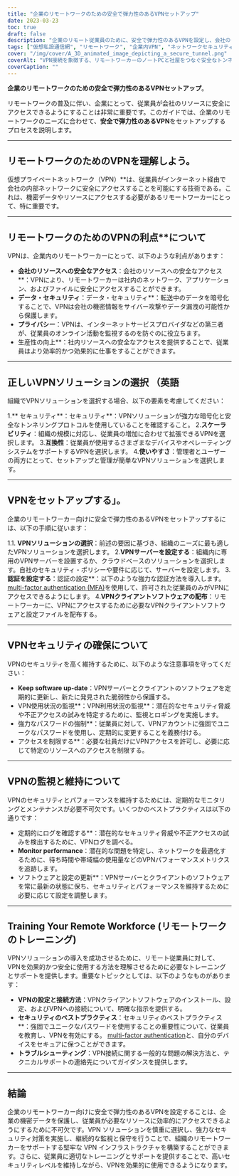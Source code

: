 ```yaml
---
title: "企業のリモートワークのための安全で弾力性のあるVPNセットアップ"
date: 2023-03-23
toc: true
draft: false
description: "企業のリモート従業員のために、安全で弾力性のあるVPNを設定し、会社のリソースへの安全なアクセスを確保する方法を紹介します。"
tags: ["仮想私設通信網", "リモートワーク", "企業内VPN", "ネットワークセキュリティ", "暗号化", "トンネリングプロトコル", "VPN設定", "VPNサーバー", "VPNセキュリティ", "VPNメンテナンス", "VPNモニタリング", "VPNソリューション", "認証", "データ機密保護", "プライバシー", "パフォーマンス", "スケーラビリティ", "相性", "社員教育", "さいぜんのそち"]
cover: "/img/cover/A_3D_animated_image_depicting_a_secure_tunnel.png"
coverAlt: "VPN接続を象徴する、リモートワーカーのノートPCと社屋をつなぐ安全なトンネルを描いた3Dアニメーション画像です。トンネルの上にはシールドアイコンが浮かび上がり、セキュリティとレジリエンスを表現しています。"
coverCaption: ""
---
```


**企業のリモートワークのための安全で弾力性のあるVPNセットアップ**。

リモートワークの普及に伴い、企業にとって、従業員が会社のリソースに安全にアクセスできるようにすることは非常に重要です。このガイドでは、企業のリモートワークのニーズに合わせて、**安全で弾力性のあるVPN**をセットアップするプロセスを説明します。

______

## リモートワークのためのVPNを理解しよう。

仮想プライベートネットワーク（VPN）**は、従業員がインターネット経由で会社の内部ネットワークに安全にアクセスすることを可能にする技術である。これは、機密データやリソースにアクセスする必要があるリモートワーカーにとって、特に重要です。

______

## リモートワークのためのVPNの利点**について

VPNは、企業内のリモートワーカーにとって、以下のような利点があります：

- **会社のリソースへの安全なアクセス**：会社のリソースへの安全なアクセス**：VPNにより、リモートワーカーは社内のネットワーク、アプリケーション、およびファイルに安全にアクセスすることができます。
- **データ・セキュリティ**：データ・セキュリティ**：転送中のデータを暗号化することで、VPNは会社の機密情報をサイバー攻撃やデータ漏洩の可能性から保護します。
- **プライバシー**：VPNは、インターネットサービスプロバイダなどの第三者が、従業員のオンライン活動を監視するのを防ぐのに役立ちます。
- 生産性の向上**：社内リソースへの安全なアクセスを提供することで、従業員はより効率的かつ効果的に仕事をすることができます。

______

## **正しいVPNソリューションの選択** （英語

組織でVPNソリューションを選択する場合、以下の要素を考慮してください：

1.** セキュリティ**：セキュリティ**：VPNソリューションが強力な暗号化と安全なトンネリングプロトコルを使用していることを確認すること。
2.**スケーラビリティ**：組織の規模に対応し、従業員の増加に合わせて拡張できるVPNを選択します。
3.**互換性**：従業員が使用するさまざまなデバイスやオペレーティングシステムをサポートするVPNを選択します。
4.**使いやすさ**：管理者とユーザーの両方にとって、セットアップと管理が簡単なVPNソリューションを選択します。

______

## **VPNをセットアップする**」。

企業のリモートワーカー向けに安全で弾力性のあるVPNをセットアップするには、以下の手順に従います：

1.1. **VPNソリューションの選択**：前述の要因に基づき、組織のニーズに最も適したVPNソリューションを選択します。
2.**VPNサーバーを設定する**：組織内に専用のVPNサーバーを設置するか、クラウドベースのソリューションを選択します。自社のセキュリティ・ポリシーや要件に応じて、サーバーを設定します。
3.**認証を設定する**：認証の設定**：以下のような強力な認証方法を導入します。 [multi-factor authentication (MFA)](https://simeononsecurity.com/articles/what-are-the-diferent-kinds-of-factors-in-mfa/)を使用して、許可された従業員のみがVPNにアクセスできるようにします。
4.**VPNクライアントソフトウェアの配布**：リモートワーカーに、VPNにアクセスするために必要なVPNクライアントソフトウェアと設定ファイルを配布する。

______

## **VPNセキュリティの確保**について

VPNのセキュリティを高く維持するために、以下のような注意事項を守ってください：

- **Keep software up-date**：VPNサーバーとクライアントのソフトウェアを定期的に更新し、新たに発見された脆弱性から保護する。
- VPN使用状況の監視**：VPN利用状況の監視**：潜在的なセキュリティ脅威や不正アクセスの試みを特定するために、監視とロギングを実施します。
- 強力なパスワードの強制**：従業員に対して、VPNアカウントに強固でユニークなパスワードを使用し、定期的に変更することを義務付ける。
- アクセスを制限する**：必要な社員だけにVPNアクセスを許可し、必要に応じて特定のリソースへのアクセスを制限する。

______

## **VPNの監視と維持**について

VPNのセキュリティとパフォーマンスを維持するためには、定期的なモニタリングとメンテナンスが必要不可欠です。いくつかのベストプラクティスは以下の通りです：

- 定期的にログを確認する**：潜在的なセキュリティ脅威や不正アクセスの試みを検出するために、VPNログを調べる。
- **Monitor performance**：潜在的な問題を特定し、ネットワークを最適化するために、待ち時間や帯域幅の使用量などのVPNパフォーマンスメトリクスを追跡します。
- ソフトウェアと設定の更新**：VPNサーバーとクライアントのソフトウェアを常に最新の状態に保ち、セキュリティとパフォーマンスを維持するために必要に応じて設定を調整します。

______

## **Training Your Remote Workforce** (リモートワークのトレーニング)

VPNソリューションの導入を成功させるために、リモート従業員に対して、VPNを効果的かつ安全に使用する方法を理解させるために必要なトレーニングとサポートを提供します。重要なトピックとしては、以下のようなものがあります：

- **VPNの設定と接続方法**：VPNクライアントソフトウェアのインストール、設定、およびVPNへの接続について、明確な指示を提供する。
- **セキュリティのベストプラクティス**：セキュリティのベストプラクティス**：強固でユニークなパスワードを使用することの重要性について、従業員を教育し、VPNを有効にする。 [multi-factor authentication](https://simeononsecurity.com/articles/what-are-the-diferent-kinds-of-factors-in-mfa/)と、自分のデバイスをセキュアに保つことができます。
- **トラブルシューティング**：VPN接続に関する一般的な問題の解決方法と、テクニカルサポートの連絡先についてガイダンスを提供します。

______

## **結論**

企業のリモートワーカー向けに安全で弾力性のあるVPNを設定することは、企業の機密データを保護し、従業員が必要なリソースに効率的にアクセスできるようにするために不可欠です。VPN ソリューションを慎重に選択し、強力なセキュリティ対策を実施し、継続的な監視と保守を行うことで、組織のリモートワーカーをサポートする堅牢な VPN インフラストラクチャを構築することができます。さらに、従業員に適切なトレーニングとサポートを提供することで、高いセキュリティレベルを維持しながら、VPNを効果的に使用できるようになります。

